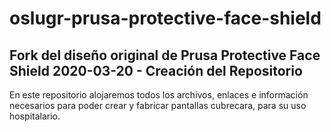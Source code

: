 # oslugr-prusa-protective-face-shield
Fork del diseño original de Prusa Protective Face Shield
2020-03-20 - Creación del Repositorio
----------
En este repositorio alojaremos todos los archivos, enlaces e información necesarios para poder crear y fabricar pantallas cubrecara, para su uso hospitalario.
